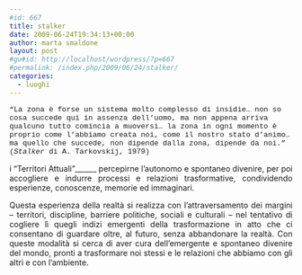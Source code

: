 ```yaml
---
#id: 667
title: stalker
date: 2009-06-24T19:34:13+00:00
author: marta smaldone
layout: post
#gu#id: http://localhost/wordpress/?p=667
#permalink: /index.php/2009/06/24/stalker/
categories:
  - luoghi
---
```

<span style="font-family: Courier New,Courier,mono; font-size: small;">&#8220;La zona è forse un sistema molto complesso di insidie&#8230; non so cosa succede qui in assenza dell&#8217;uomo, ma non appena arriva qualcuno tutto comincia a muoversi&#8230; la zona in ogni momento è proprio come l&#8217;abbiamo creata noi, come il nostro stato d&#8217;animo&#8230; ma quello che succede, non dipende dalla zona, dipende da noi.&#8221; (<em>Stalker</em> di A. Tarkovskij, 1979)</span>

<p style="text-align: justify;">
  i &#8220;Territori Attuali&#8221;______ percepirne l’autonomo e spontaneo divenire, per poi accogliere e indurre processi e relazioni trasformative, condividendo esperienze, conoscenze, memorie ed immaginari.
</p>

<p style="text-align: justify;">
  Questa esperienza della realtà si realizza con l’attraversamento dei margini – territori, discipline, barriere politiche, sociali e culturali – nel tentativo di cogliere lì quegli indizi emergenti della trasformazione in atto che ci consentano di guardare oltre, al futuro, senza abbandonare la realtà. Con queste modalità si cerca di aver cura dell’emergente e spontaneo divenire del mondo, pronti a trasformare noi stessi e le relazioni che abbiamo con gli altri e con l’ambiente.
</p>